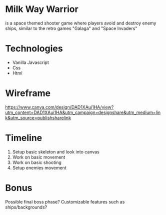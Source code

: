 # Milk Way Warrior
is a space themed shooter game where players avoid and destroy enemy ships, similar to the retro games "Galaga" and "Space Invaders"

# Technologies 
* Vanilla Javascript
* Css
* Html

# Wireframe
https://www.canva.com/design/DAD1XAui1HA/view?utm_content=DAD1XAui1HA&utm_campaign=designshare&utm_medium=link&utm_source=publishsharelink

# Timeline
1. Setup basic skeleton and look into canvas
2. Work on basic movement 
3. Work on basic shooting
4. Setup enemies movement

# Bonus
Possible final boss phase?
Customizable features such as ships/backgrounds?

